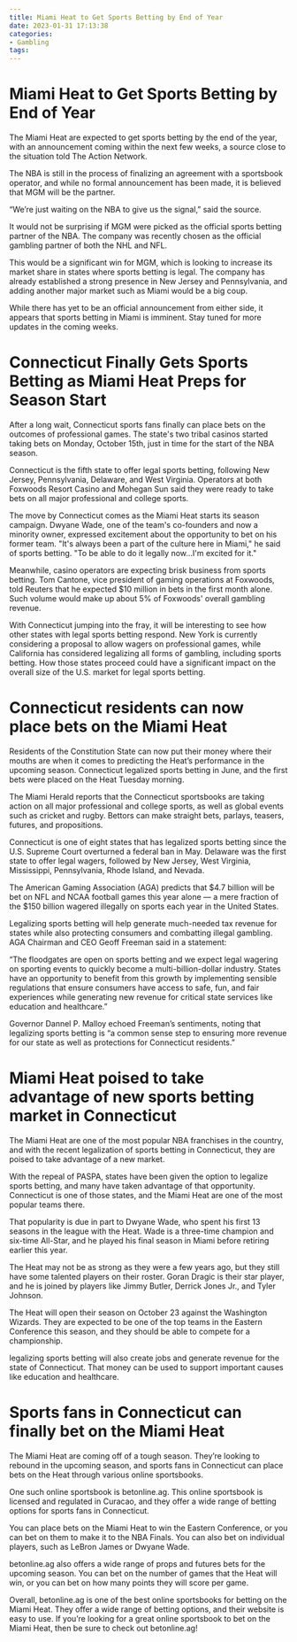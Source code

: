 ```yaml
---
title: Miami Heat to Get Sports Betting by End of Year
date: 2023-01-31 17:13:38
categories:
- Gambling
tags:
---
```



#  Miami Heat to Get Sports Betting by End of Year

The Miami Heat are expected to get sports betting by the end of the year, with an announcement coming within the next few weeks, a source close to the situation told The Action Network.

The NBA is still in the process of finalizing an agreement with a sportsbook operator, and while no formal announcement has been made, it is believed that MGM will be the partner.

“We’re just waiting on the NBA to give us the signal,” said the source.

It would not be surprising if MGM were picked as the official sports betting partner of the NBA. The company was recently chosen as the official gambling partner of both the NHL and NFL.

This would be a significant win for MGM, which is looking to increase its market share in states where sports betting is legal. The company has already established a strong presence in New Jersey and Pennsylvania, and adding another major market such as Miami would be a big coup.

While there has yet to be an official announcement from either side, it appears that sports betting in Miami is imminent. Stay tuned for more updates in the coming weeks.

#  Connecticut Finally Gets Sports Betting as Miami Heat Preps for Season Start

After a long wait, Connecticut sports fans finally can place bets on the outcomes of professional games. The state's two tribal casinos started taking bets on Monday, October 15th, just in time for the start of the NBA season.

Connecticut is the fifth state to offer legal sports betting, following New Jersey, Pennsylvania, Delaware, and West Virginia. Operators at both Foxwoods Resort Casino and Mohegan Sun said they were ready to take bets on all major professional and college sports.

The move by Connecticut comes as the Miami Heat starts its season campaign. Dwyane Wade, one of the team's co-founders and now a minority owner, expressed excitement about the opportunity to bet on his former team. "It's always been a part of the culture here in Miami," he said of sports betting. "To be able to do it legally now...I'm excited for it."

Meanwhile, casino operators are expecting brisk business from sports betting. Tom Cantone, vice president of gaming operations at Foxwoods, told Reuters that he expected $10 million in bets in the first month alone. Such volume would make up about 5% of Foxwoods' overall gambling revenue.

With Connecticut jumping into the fray, it will be interesting to see how other states with legal sports betting respond. New York is currently considering a proposal to allow wagers on professional games, while California has considered legalizing all forms of gambling, including sports betting. How those states proceed could have a significant impact on the overall size of the U.S. market for legal sports betting.

#  Connecticut residents can now place bets on the Miami Heat

Residents of the Constitution State can now put their money where their mouths are when it comes to predicting the Heat’s performance in the upcoming season. Connecticut legalized sports betting in June, and the first bets were placed on the Heat Tuesday morning.

The Miami Herald reports that the Connecticut sportsbooks are taking action on all major professional and college sports, as well as global events such as cricket and rugby. Bettors can make straight bets, parlays, teasers, futures, and propositions.

Connecticut is one of eight states that has legalized sports betting since the U.S. Supreme Court overturned a federal ban in May. Delaware was the first state to offer legal wagers, followed by New Jersey, West Virginia, Mississippi, Pennsylvania, Rhode Island, and Nevada.

The American Gaming Association (AGA) predicts that $4.7 billion will be bet on NFL and NCAA football games this year alone — a mere fraction of the $150 billion wagered illegally on sports each year in the United States.

Legalizing sports betting will help generate much-needed tax revenue for states while also protecting consumers and combatting illegal gambling. AGA Chairman and CEO Geoff Freeman said in a statement:

“The floodgates are open on sports betting and we expect legal wagering on sporting events to quickly become a multi-billion-dollar industry. States have an opportunity to benefit from this growth by implementing sensible regulations that ensure consumers have access to safe, fun, and fair experiences while generating new revenue for critical state services like education and healthcare.”

Governor Dannel P. Malloy echoed Freeman’s sentiments, noting that legalizing sports betting is “a common sense step to ensuring more revenue for our state as well as protections for Connecticut residents.”

#  Miami Heat poised to take advantage of new sports betting market in Connecticut

The Miami Heat are one of the most popular NBA franchises in the country, and with the recent legalization of sports betting in Connecticut, they are poised to take advantage of a new market.

With the repeal of PASPA, states have been given the option to legalize sports betting, and many have taken advantage of that opportunity. Connecticut is one of those states, and the Miami Heat are one of the most popular teams there.

That popularity is due in part to Dwyane Wade, who spent his first 13 seasons in the league with the Heat. Wade is a three-time champion and six-time All-Star, and he played his final season in Miami before retiring earlier this year.

The Heat may not be as strong as they were a few years ago, but they still have some talented players on their roster. Goran Dragic is their star player, and he is joined by players like Jimmy Butler, Derrick Jones Jr., and Tyler Johnson.

The Heat will open their season on October 23 against the Washington Wizards. They are expected to be one of the top teams in the Eastern Conference this season, and they should be able to compete for a championship.

 legalizing sports betting will also create jobs and generate revenue for the state of Connecticut. That money can be used to support important causes like education and healthcare.

#  Sports fans in Connecticut can finally bet on the Miami Heat

The Miami Heat are coming off of a tough season. They’re looking to rebound in the upcoming season, and sports fans in Connecticut can place bets on the Heat through various online sportsbooks.

One such online sportsbook is betonline.ag. This online sportsbook is licensed and regulated in Curacao, and they offer a wide range of betting options for sports fans in Connecticut.

You can place bets on the Miami Heat to win the Eastern Conference, or you can bet on them to make it to the NBA Finals. You can also bet on individual players, such as LeBron James or Dwyane Wade.

betonline.ag also offers a wide range of props and futures bets for the upcoming season. You can bet on the number of games that the Heat will win, or you can bet on how many points they will score per game.

Overall, betonline.ag is one of the best online sportsbooks for betting on the Miami Heat. They offer a wide range of betting options, and their website is easy to use. If you’re looking for a great online sportsbook to bet on the Miami Heat, then be sure to check out betonline.ag!